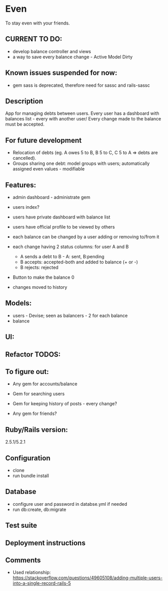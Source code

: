 # Even
To stay even with your friends.

## CURRENT TO DO:
- develop balance controller and views
- a way to save every balance change - Active Model Dirty

## Known issues suspended for now:
- gem sass is deprecated, therefore need for sassc and rails-sassc

## Description
App for managing debts between users. Every user has a dashboard with balances list - every with another user/ Every change made to the balance must be accepted.

## For future development
- Relocation of debts (eg. A owes 5 to B, B 5 to C, C 5 to A => debts are cancelled).
- Groups sharing one debt: model groups with users; automatically assigned even values - modifiable

## Features:
- admin dashboard - administrate gem
- users index?
- users have private dashboard with balance list
- users have official profile to be viewed by others

- each balance can be changed by a user adding or removing to/from it
- each change having 2 status columns: for user A and B
  - A sends a debt to B - A: sent, B:pending
  - B accepts: accepted-both and added to balance (+ or -)
  - B rejects: rejected
- Button to make the balance 0
- changes moved to history

## Models:
- users - Devise; seen as balancers - 2 for each balance
- balance

## UI:

## Refactor TODOS:

## To figure out:
- Any gem for accounts/balance
- Gem for searching users
- Gem for keeping history of posts - every change?

- Any gem for friends?

## Ruby/Rails version:
2.5.1/5.2.1

## Configuration
- clone
- run bundle install

## Database
- configure user and password in databse.yml if needed
- run db:create, db:migrate

## Test suite
## Deployment instructions

## Comments
- Used relationship: https://stackoverflow.com/questions/49605108/adding-multiple-users-into-a-single-record-rails-5
